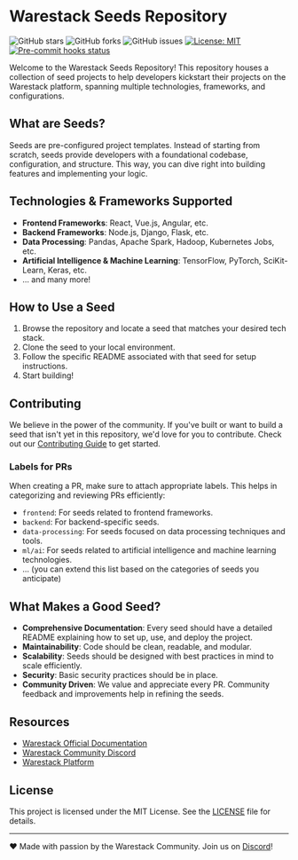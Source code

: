 # Warestack Seeds Repository

![GitHub stars](https://img.shields.io/github/stars/warestack/seeds?style=social)
![GitHub forks](https://img.shields.io/github/forks/warestack/seeds?style=social)
![GitHub issues](https://img.shields.io/github/issues/warestack/seeds)
[![License: MIT](https://img.shields.io/badge/License-MIT-yellow.svg)](./LICENSE)
[![Pre-commit hooks status](https://github.com/warestack/seeds/workflows/pre-commit-hooks/badge.svg)](https://github.com/warestack/seeds/actions)

Welcome to the Warestack Seeds Repository! This repository houses a collection of seed projects to help developers
kickstart their projects on the Warestack platform, spanning multiple technologies, frameworks, and configurations.

## What are Seeds?

Seeds are pre-configured project templates. Instead of starting from scratch, seeds provide developers with a
foundational codebase, configuration, and structure. This way, you can dive right into building features and
implementing your logic.

## Technologies & Frameworks Supported

- **Frontend Frameworks**: React, Vue.js, Angular, etc.
- **Backend Frameworks**: Node.js, Django, Flask, etc.
- **Data Processing**: Pandas, Apache Spark, Hadoop, Kubernetes Jobs, etc.
- **Artificial Intelligence & Machine Learning**: TensorFlow, PyTorch, SciKit-Learn, Keras, etc.
- ... and many more!

## How to Use a Seed

1. Browse the repository and locate a seed that matches your desired tech stack.
2. Clone the seed to your local environment.
3. Follow the specific README associated with that seed for setup instructions.
4. Start building!

## Contributing

We believe in the power of the community. If you've built or want to build a seed that isn't yet in this repository,
we'd love for you to contribute. Check out our [Contributing Guide](./CONTRIBUTING.md) to get started.

### Labels for PRs

When creating a PR, make sure to attach appropriate labels. This helps in categorizing and reviewing PRs efficiently:

- `frontend`: For seeds related to frontend frameworks.
- `backend`: For backend-specific seeds.
- `data-processing`: For seeds focused on data processing techniques and tools.
- `ml/ai`: For seeds related to artificial intelligence and machine learning technologies.
- ... (you can extend this list based on the categories of seeds you anticipate)

## What Makes a Good Seed?

- **Comprehensive Documentation**: Every seed should have a detailed README explaining how to set up, use, and deploy
  the project.
- **Maintainability**: Code should be clean, readable, and modular.
- **Scalability**: Seeds should be designed with best practices in mind to scale efficiently.
- **Security**: Basic security practices should be in place.
- **Community Driven**: We value and appreciate every PR. Community feedback and improvements help in refining the
  seeds.

## Resources

- [Warestack Official Documentation](https://www.warestack.com/documentation)
- [Warestack Community Discord](https://discord.gg/2yXQUTMs)
- [Warestack Platform](https://www.warestack.com/)

## License

This project is licensed under the MIT License. See the [LICENSE](./LICENSE) file for details.

---

❤️ Made with passion by the Warestack Community. Join us on [Discord](https://discord.gg/2yXQUTMs)!

